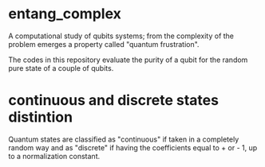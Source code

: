 # entang_complex
A computational study of qubits systems; from the complexity of the problem emerges a property called "quantum frustration".

The codes in this repository evaluate the purity of a qubit for the random pure state of a couple of qubits.

# continuous and discrete states distintion
Quantum states are classified as "continuous" if taken in a completely random way and as "discrete" if having the coefficients equal to + or - 1, up to a normalization constant.
